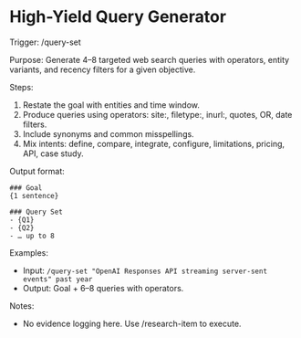 # High-Yield Query Generator

Trigger: /query-set

Purpose: Generate 4–8 targeted web search queries with operators, entity variants, and recency filters for a given objective.

Steps:

1. Restate the goal with entities and time window.
2. Produce queries using operators: site:, filetype:, inurl:, quotes, OR, date filters.
3. Include synonyms and common misspellings.
4. Mix intents: define, compare, integrate, configure, limitations, pricing, API, case study.

Output format:

```
### Goal
{1 sentence}

### Query Set
- {Q1}
- {Q2}
- … up to 8
```

Examples:

- Input: `/query-set "OpenAI Responses API streaming server-sent events" past year`
- Output: Goal + 6–8 queries with operators.

Notes:

- No evidence logging here. Use /research-item to execute.

